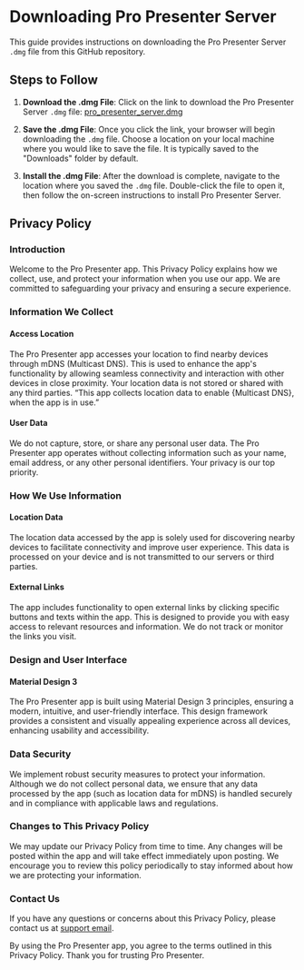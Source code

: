 # Downloading Pro Presenter Server

This guide provides instructions on downloading the Pro Presenter Server `.dmg` file from this GitHub repository.

## Steps to Follow

1. **Download the .dmg File**: Click on the link to download the Pro Presenter Server `.dmg` file: [pro_presenter_server.dmg](https://github.com/VectorCropCommunity/pro_presenter_server/blob/main/pro%20presenter%20server.dmg)

2. **Save the .dmg File**: Once you click the link, your browser will begin downloading the `.dmg` file. Choose a location on your local machine where you would like to save the file. It is typically saved to the "Downloads" folder by default.

3. **Install the .dmg File**: After the download is complete, navigate to the location where you saved the `.dmg` file. Double-click the file to open it, then follow the on-screen instructions to install Pro Presenter Server.

## Privacy Policy

### Introduction
Welcome to the Pro Presenter app. This Privacy Policy explains how we collect, use, and protect your information when you use our app. We are committed to safeguarding your privacy and ensuring a secure experience.

### Information We Collect

#### Access Location
The Pro Presenter app accesses your location to find nearby devices through mDNS (Multicast DNS). This is used to enhance the app's functionality by allowing seamless connectivity and interaction with other devices in close proximity. Your location data is not stored or shared with any third parties. “This app collects location data to enable {Multicast DNS}, when the app is in use.”

#### User Data
We do not capture, store, or share any personal user data. The Pro Presenter app operates without collecting information such as your name, email address, or any other personal identifiers. Your privacy is our top priority.

### How We Use Information

#### Location Data
The location data accessed by the app is solely used for discovering nearby devices to facilitate connectivity and improve user experience. This data is processed on your device and is not transmitted to our servers or third parties.

#### External Links
The app includes functionality to open external links by clicking specific buttons and texts within the app. This is designed to provide you with easy access to relevant resources and information. We do not track or monitor the links you visit.

### Design and User Interface

#### Material Design 3
The Pro Presenter app is built using Material Design 3 principles, ensuring a modern, intuitive, and user-friendly interface. This design framework provides a consistent and visually appealing experience across all devices, enhancing usability and accessibility.

### Data Security
We implement robust security measures to protect your information. Although we do not collect personal data, we ensure that any data processed by the app (such as location data for mDNS) is handled securely and in compliance with applicable laws and regulations.

### Changes to This Privacy Policy
We may update our Privacy Policy from time to time. Any changes will be posted within the app and will take effect immediately upon posting. We encourage you to review this policy periodically to stay informed about how we are protecting your information.

### Contact Us
If you have any questions or concerns about this Privacy Policy, please contact us at [support email](mailto:androlite4@gmail.com).

By using the Pro Presenter app, you agree to the terms outlined in this Privacy Policy. Thank you for trusting Pro Presenter.
